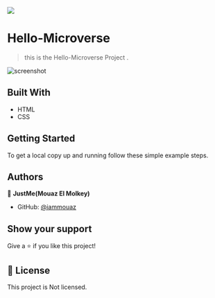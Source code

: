 ![](https://img.shields.io/badge/Microverse-blueviolet)

# Hello-Microverse

> this is the Hello-Microverse Project .

![screenshot](./app_screenshot.png)
## Built With

- HTML
- CSS

## Getting Started

To get a local copy up and running follow these simple example steps.

## Authors

👤 **JustMe(Mouaz El Molkey)**

- GitHub: [@iammouaz](https://github.com/iammouaz)

## Show your support

Give a ⭐️ if you like this project!

## 📝 License
This project is Not licensed.